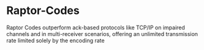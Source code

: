 # Raptor-Codes
Raptor Codes outperform ack-based protocols like TCP/IP on impaired channels and in multi-receiver scenarios, offering an unlimited transmission rate limited solely by the encoding rate 
